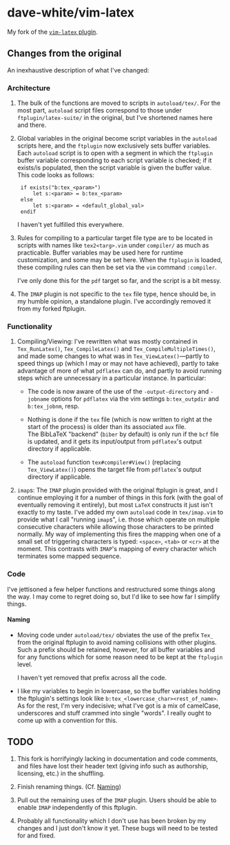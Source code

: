 # dave-white/vim-latex

My fork of the [`vim-latex` 
plugin](https://github.com/vim-latex/vim-latex).

## Changes from the original

An inexhaustive description of what I've changed:

### Architecture

1. The bulk of the functions are moved to scripts in `autoload/tex/`. For 
   the most part, `autoload` script files correspond to those under 
   `ftplugin/latex-suite/` in the original, but I've shortened names here 
   and there.

2. Global variables in the original become script variables in the 
   `autoload` scripts here, and the `ftplugin` now exclusively sets buffer 
   variables. Each `autoload` script is to open with a segment in which the 
   `ftplugin` buffer variable corresponding to each script variable is 
   checked; if it exists/is populated, then the script variable is given 
   the buffer value. This code looks as follows:
   
   ```
	if exists("b:tex_<param>")
	 	let s:<param> = b:tex_<param>
	else
		let s:<param> = <default_global_val>
	endif
	 ```

   I haven't yet fulfilled this everywhere.

3. Rules for compiling to a particular target file type are to be located 
   in scripts with names like `tex2<targ>.vim` under `compiler/` as much as 
   practicable. Buffer variables may be used here for runtime 
   customization, and some may be set here. When the `ftplugin` is loaded, 
   these compiling rules can then be set via the `vim` command `:compiler`.
   
   I've only done this for the `pdf` target so far, and the script is a bit 
   messy.

4. The `IMAP` plugin is not specific to the `tex` file type, hence should 
   be, in my humble opinion, a standalone plugin. I've accordingly removed 
   it from my forked ftplugin.

### Functionality

1. Compiling/Viewing: I've rewritten what was mostly contained in 
   `Tex_RunLatex()`, `Tex_CompileLatex()` and `Tex_CompileMultipleTimes()`, 
   and made some changes to what was in `Tex_ViewLatex()`&mdash;partly to 
   speed things up (which I may or may not have achieved), partly to take 
   advantage of more of what `pdflatex` can do, and partly to avoid running 
   steps which are unnecessary in a particular instance.  In particular:

   -  The code is now aware of the use of the `-output-directory` and 
      `-jobname` options for `pdflatex` via the vim settings 
      `b:tex_outpdir` and `b:tex_jobnm`, resp.

   -  Nothing is done if the `tex` file (which is now written to right at 
      the start of the process) is older than its associated `aux` file.  
      The BibLaTeX "backend" (`biber` by default) is only run if the `bcf` 
      file is updated, and it gets its input/output from `pdflatex`'s 
      output directory if applicable.

   -  The `autoload` function `tex#compiler#View()` (replacing 
      `Tex_ViewLatex()`) opens the target file from `pdflatex`'s output 
      directory if applicable.

2. `imap`s: The `IMAP` plugin provided with the original ftplugin is great, 
   and I continue employing it for a number of things in this fork (with 
   the goal of eventually removing it entirely), but most `LaTeX` 
   constructs it just isn't exactly to my taste.  I've added my own 
   `autoload` code in `tex/imap.vim` to provide what I call "running 
   `imap`s", i.e. those which operate on multiple consecutive characters 
   while allowing those characters to be printed normally. My way of 
   implementing this fires the mapping when one of a small set of 
   triggering characters is typed: `<space>`, `<tab>` or `<cr>` at the 
   moment. This contrasts with `IMAP`'s mapping of every character which 
   terminates some mapped sequence.

### Code

I've jettisoned a few helper functions and restructured some things along 
the way. I may come to regret doing so, but I'd like to see how far I 
simplify things.

#### Naming

-  Moving code under `autoload/tex/` obviates the use of the prefix `Tex_` 
   from the original ftplugin to avoid naming collisions with other 
   plugins. Such a prefix should be retained, however, for all buffer 
   variables and for any functions which for some reason need to be kept at 
   the `ftplugin` level.

   I haven't yet removed that prefix across all the code.

-  I like my variables to begin in lowercase, so the buffer variables 
   holding the ftplugin's settings look like 
   `b:tex_<lowercase_char><rest_of_name>`. As for the rest, I'm very 
   indecisive; what I've got is a mix of camelCase, underscores and stuff 
   crammed into single "words". I really ought to come up with a convention 
   for this.

## TODO

1. This fork is horrifyingly lacking in documentation and code comments, 
   and files have lost their header text (giving info such as authorship, 
   licensing, etc.) in the shuffling.

2. Finish renaming things. (Cf. [Naming](#naming))

2. Pull out the remaining uses of the `IMAP` plugin. Users should be able 
   to enable `IMAP` independently of this ftplugin.

3. Probably all functionality which I don't use has been broken by my 
   changes and I just don't know it yet. These bugs will need to be tested 
   for and fixed.

